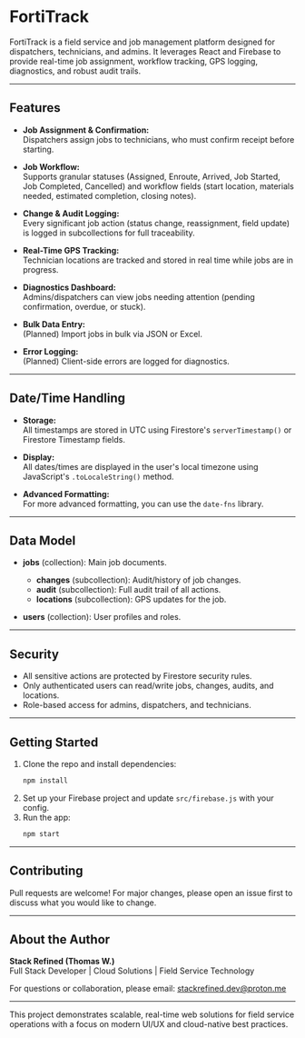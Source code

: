 # FortiTrack

FortiTrack is a field service and job management platform designed for dispatchers, technicians, and admins. It leverages React and Firebase to provide real-time job assignment, workflow tracking, GPS logging, diagnostics, and robust audit trails.

---

## Features

- **Job Assignment & Confirmation:**  
  Dispatchers assign jobs to technicians, who must confirm receipt before starting.

- **Job Workflow:**  
  Supports granular statuses (Assigned, Enroute, Arrived, Job Started, Job Completed, Cancelled) and workflow fields (start location, materials needed, estimated completion, closing notes).

- **Change & Audit Logging:**  
  Every significant job action (status change, reassignment, field update) is logged in subcollections for full traceability.

- **Real-Time GPS Tracking:**  
  Technician locations are tracked and stored in real time while jobs are in progress.

- **Diagnostics Dashboard:**  
  Admins/dispatchers can view jobs needing attention (pending confirmation, overdue, or stuck).

- **Bulk Data Entry:**  
  (Planned) Import jobs in bulk via JSON or Excel.

- **Error Logging:**  
  (Planned) Client-side errors are logged for diagnostics.

---

## Date/Time Handling

- **Storage:**  
  All timestamps are stored in UTC using Firestore's `serverTimestamp()` or Firestore Timestamp fields.

- **Display:**  
  All dates/times are displayed in the user's local timezone using JavaScript's `.toLocaleString()` method.

- **Advanced Formatting:**  
  For more advanced formatting, you can use the `date-fns` library.

---

## Data Model

- **jobs** (collection): Main job documents.
  - **changes** (subcollection): Audit/history of job changes.
  - **audit** (subcollection): Full audit trail of all actions.
  - **locations** (subcollection): GPS updates for the job.

- **users** (collection): User profiles and roles.

---

## Security

- All sensitive actions are protected by Firestore security rules.
- Only authenticated users can read/write jobs, changes, audits, and locations.
- Role-based access for admins, dispatchers, and technicians.

---

## Getting Started

1. Clone the repo and install dependencies:
   ```bash
   npm install
   ```
2. Set up your Firebase project and update `src/firebase.js` with your config.
3. Run the app:
   ```bash
   npm start
   ```

---

## Contributing

Pull requests are welcome! For major changes, please open an issue first to discuss what you would like to change.

---

## About the Author

**Stack Refined (Thomas W.)**  
Full Stack Developer | Cloud Solutions | Field Service Technology

For questions or collaboration, please email: [stackrefined.dev@proton.me](mailto:stackrefined.dev@proton.me)

---

This project demonstrates scalable, real-time web solutions for field service operations with a focus on modern UI/UX and cloud-native best practices.
